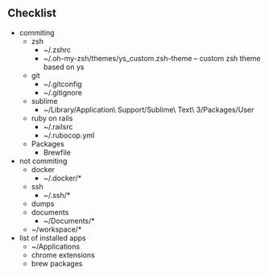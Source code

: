 ## Checklist

* commiting
    * zsh
        * ~/.zshrc
        * ~/.oh-my-zsh/themes/ys_custom.zsh-theme – custom zsh theme based on ys
    * git
        * ~/.gitconfig
        * ~/.gitignore
    * sublime
        * ~/Library/Application\ Support/Sublime\ Text\ 3/Packages/User
    * ruby on rails
        * ~/.railsrc
        * ~/.rubocop.yml
    * Packages
        * Brewfile
* not commiting
    * docker
        * ~/.docker/*
    * ssh
        * ~/.ssh/*
    * dumps
    * documents
        * ~/Documents/*
    * ~/workspace/*
* list of installed apps
    * ~/Applications
    * chrome extensions
    * brew packages
